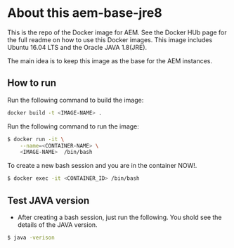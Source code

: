 # About this aem-base-jre8
This is the repo of the Docker image for AEM. See the Docker HUb page for the full readme on  how to use this Docker images.
This image includes Ubuntu 16.04 LTS and the Oracle JAVA 1.8(JRE).

The main idea is to keep this image as the base for the AEM instances.

## How to run
Run the following command to build the image:
```bash
docker build -t <IMAGE-NAME> .
```

Run the following command to run the image:
```bash
$ docker run -it \
    --name=<CONTAINER-NAME> \
    <IMAGE-NAME>  /bin/bash
```
To create a new bash session and you are in the container NOW!.
```bash
$ docker exec -it <CONTAINER_ID> /bin/bash
```

## Test JAVA version
* After creating a bash session, just run the following. You shold see the details of the JAVA version.
```bash
$ java -verison
```

